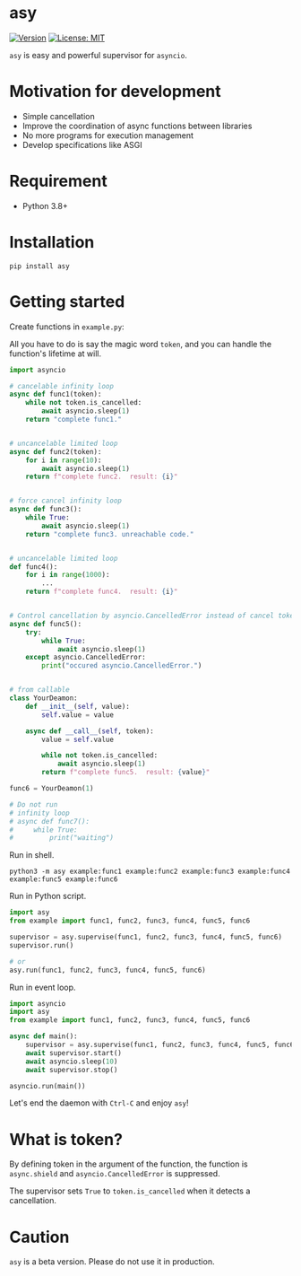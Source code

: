 # asy
[![Version](https://img.shields.io/pypi/v/asy)](https://pypi.org/project/asy)
[![License: MIT](https://img.shields.io/badge/license-MIT-yellow.svg)](https://opensource.org/licenses/MIT)

`asy` is easy and powerful supervisor for `asyncio`.

# Motivation for development

- Simple cancellation
- Improve the coordination of async functions between libraries
- No more programs for execution management
- Develop specifications like ASGI

# Requirement

- Python 3.8+

# Installation

``` shell
pip install asy
```

# Getting started

Create functions in `example.py`:

All you have to do is say the magic word `token`, and you can handle the function's lifetime at will.

``` python
import asyncio

# cancelable infinity loop
async def func1(token):
    while not token.is_cancelled:
        await asyncio.sleep(1)
    return "complete func1."


# uncancelable limited loop
async def func2(token):
    for i in range(10):
        await asyncio.sleep(1)
    return f"complete func2.  result: {i}"


# force cancel infinity loop
async def func3():
    while True:
        await asyncio.sleep(1)
    return "complete func3. unreachable code."


# uncancelable limited loop
def func4():
    for i in range(1000):
        ...
    return f"complete func4.  result: {i}"


# Control cancellation by asyncio.CancelledError instead of cancel token.
async def func5():
    try:
        while True:
            await asyncio.sleep(1)
    except asyncio.CancelledError:
        print("occured asyncio.CancelledError.")


# from callable
class YourDeamon:
    def __init__(self, value):
        self.value = value

    async def __call__(self, token):
        value = self.value

        while not token.is_cancelled:
            await asyncio.sleep(1)
        return f"complete func5.  result: {value}"

func6 = YourDeamon(1)

# Do not run
# infinity loop
# async def func7():
#     while True:
#         print("waiting")
```

Run in shell.

``` shell
python3 -m asy example:func1 example:func2 example:func3 example:func4 example:func5 example:func6
```

Run in Python script.

``` python
import asy
from example import func1, func2, func3, func4, func5, func6

supervisor = asy.supervise(func1, func2, func3, func4, func5, func6)
supervisor.run()

# or
asy.run(func1, func2, func3, func4, func5, func6)
```

Run in event loop.

``` python
import asyncio
import asy
from example import func1, func2, func3, func4, func5, func6

async def main():
    supervisor = asy.supervise(func1, func2, func3, func4, func5, func6)
    await supervisor.start()
    await asyncio.sleep(10)
    await supervisor.stop()

asyncio.run(main())
```


Let's end the daemon with `Ctrl-C` and enjoy `asy`!

# What is token?

By defining token in the argument of the function, the function is `async.shield` and `asyncio.CancelledError` is suppressed.

The supervisor sets `True` to `token.is_cancelled` when it detects a cancellation.

# Caution
`asy` is a beta version. Please do not use it in production.

